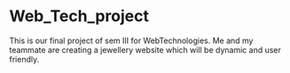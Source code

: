 # Web_Tech_project
This is our final project of sem III for WebTechnologies. Me and my teammate are creating a jewellery website which will be dynamic and user friendly.
